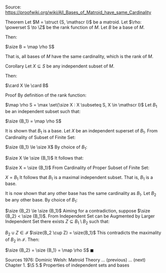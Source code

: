 # 

Source: https://proofwiki.org/wiki/All_Bases_of_Matroid_have_same_Cardinality



Theorem
Let $M = \struct {S, \mathscr I}$ be a matroid.
Let $\rho: \powerset S \to \Z$ be the rank function of $M$.
Let $B$ be a base of $M$.

Then:

$\size B = \map \rho S$

That is, all bases of $M$ have the same cardinality, which is the rank of $M$.


Corollary
Let $X \subseteq S$ be any independent subset of $M$.

Then:

$\card X \le \card B$


Proof
By definition of the rank function:

$\map \rho S = \max \set{\size X : X \subseteq S, X \in \mathscr I}$
Let $B_1$ be an independent subset such that:

$\size {B_1} = \map \rho S$

It is shown that $B_1$ is a base.
Let $X$ be an independent superset of $B_1$.
From Cardinality of Subset of Finite Set:

$\size {B_1} \le \size X$
By choice of $B_1$:

$\size X \le \size {B_1}$
It follows that:

$\size X = \size {B_1}$
From Cardinality of Proper Subset of Finite Set:

$X = B_1$
It follows that $B_1$ is a maximal independent subset.
That is, $B_1$ is a base.

It is now shown that any other base has the same cardinality as $B_1$.
Let $B_2$ be any other base.
By choice of $B_1$:

$\size {B_2} \le \size {B_1}$
Aiming for a contradiction, suppose $\size {B_2} < \size {B_1}$.
From Independent Set can be Augmented by Larger Independent Set there exists $Z \subseteq B_1 \setminus B_2$ such that:

$B_2 \cup Z \in \mathscr I$
$\size{B_2 \cup Z} = \size{B_1}$
This contradicts the maximality of $B_2$ in $\mathscr I$.
Then:

$\size {B_2} = \size {B_1} = \map \rho S$
$\blacksquare$


Sources
1976: Dominic Welsh: Matroid Theory ... (previous) ... (next) Chapter $1.$ $\S 5.$ Properties of independent sets and bases




